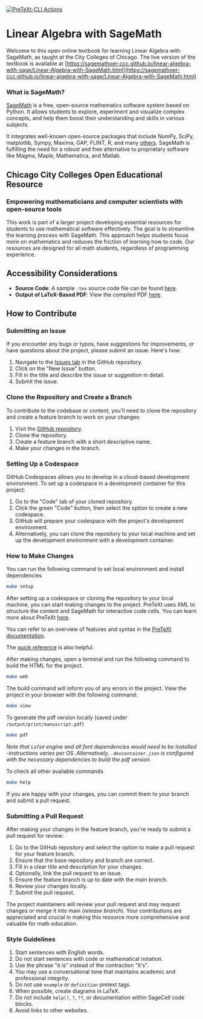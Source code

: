 [![PreTeXt-CLI Actions](https://github.com/SageMathOER-CCC/linear-algebra-with-sage/actions/workflows/pretext-cli.yml/badge.svg)](https://github.com/SageMathOER-CCC/linear-algebra-with-sage/actions/workflows/pretext-cli.yml)

# Linear Algebra with SageMath
Welcome to this open online textbook for learning Linear Algebra with SageMath, as taught at the City Colleges of Chicago. The live version of the textbook is available at [https://sagemathoer-ccc.github.io/linear-algebra-with-sage/Linear-Algebra-with-SageMath.html](https://sagemathoer-ccc.github.io/linear-algebra-with-sage/Linear-Algebra-with-SageMath.html)

### What is SageMath?
[SageMath](https://www.sagemath.org/) is a free, open-source mathematics software system based on Python. It allows students to explore, experiment and visualize complex concepts, and help them boost their understanding and skills in various subjects.

It integrates well-known open-source packages that include NumPy, SciPy, matplotlib, Sympy, Maxima, GAP, FLINT, R, and many [others](https://doc.sagemath.org/html/en/reference/spkg/). SageMath is fulfilling the need for a robust and free alternative to proprietary software like Magma, Maple, Mathematica, and Matlab.

## Chicago City Colleges Open Educational Resource
### Empowering mathematicians and computer scientists with open-source tools
This work is part of a larger project developing essential resources for students to use mathematical software effectively. The goal is to streamline the learning process with SageMath. This approach helps students focus more on mathematics and reduces the friction of learning how to code. Our resources are designed for all math students, regardless of programming experience.

## Accessibility Considerations
- **Source Code**: A sample `.tex` source code file can be found [here](https://github.com/SageMathOER-CCC/sage-discrete-math/blob/main/Accessibility_Considerations/Accessibility_Considerations.tex).
- **Output of LaTeX-Based PDF**: View the compiled PDF [here](https://github.com/SageMathOER-CCC/sage-discrete-math/blob/main/Accessibility_Considerations/Accessibility_Considerations.pdf).

## How to Contribute
### Submitting an Issue
If you encounter any bugs or typos, have suggestions for improvements, or have questions about the project, please submit an issue. Here's how:

1. Navigate to the [Issues tab](https://github.com/SageMathOER-CCC/linear-algebra-with-sage/issues) in the GitHub repository.
2. Click on the "New Issue" button.
3. Fill in the title and describe the issue or suggestion in detail.
4. Submit the issue.

### Clone the Repository and Create a Branch
To contribute to the codebase or content, you'll need to clone the repository and create a feature branch to work on your changes:

1. Visit the [GitHub repository](https://github.com/SageMathOER-CCC/linear-algebra-with-sage).
2. Clone the repository.
3. Create a feature branch with a short descriptive name.
4. Make your changes in the branch.

### Setting Up a Codespace
GitHub Codespaces allows you to develop in a cloud-based development environment. To set up a codespace in a development container for this project:

1. Go to the "Code" tab of your cloned repository.
2. Click the green "Code" button, then select the option to create a new codespace.
3. GitHub will prepare your codespace with the project's development environment.
4. Alternatively, you can clone the repository to your local machine and set up the development environment with a development container.

### How to Make Changes
You can run the following command to set local environment and install dependencies
```bash
make setup
```
After setting up a codespace or cloning the repository to your local machine, you can start making changes to the project. PreTeXt uses XML to structure the content and SageMath for interactive code cells. You can learn more about PreTeXt [here](https://pretextbook.org/).

You can refer to an overview of features and syntax in the [PreTeXt documentation](https://pretextbook.org/doc/guide/html/overview.html).

The [quick reference](https://pretextbook.org/doc/quickref/quickref-pretext.pdf) is also helpful.

After making changes, open a terminal and run the following command to build the HTML for the project.
```bash
make web
```
The build command will inform you of any errors in the project. View the project in your browser with the following command:

```bash
make view
```

To generate the pdf version locally (saved under `/output/print/manuscript.pdf`)
```bash
make pdf
```
_Note that `LaTeX` engine and all font dependencies would need to be installed -instructions varies per OS. Alternatively, `.devcontainer.json` is configured with the necessary dependencies to build the pdf version._

To check all other available commands
```bash
make help
```

If you are happy with your changes, you can commit them to your branch and submit a pull request.

### Submitting a Pull Request
After making your changes in the feature branch, you're ready to submit a pull request for review:

1. Go to the GitHub repository and select the option to make a pull request for your feature branch.
2. Ensure that the base repository and branch are correct.
3. Fill in a clear title and description for your changes.
4. Optionally, link the pull request to an issue.
5. Ensure the feature branch is up to date with the main branch.
6. Review your changes locally.
7. Submit the pull request.

The project maintainers will review your pull request and may request changes or merge it into main (_release branch_). Your contributions are appreciated and crucial in making this resource more comprehensive and valuable for math education.

### Style Guidelines
1. Start sentences with English words.
2. Do not start sentences with code or mathematical notation.
3. Use the phrase "it is" instead of the contraction "it's".
4. You may use a conversational tone that maintains academic and professional integrity.
5. Do not use `example` or `definition` pretext tags.
6. When possible, create diagrams in LaTeX.
7. Do not include `help()`, `?`, `??`, or documentation within SageCell code blocks.
8. Avoid links to other websites.
